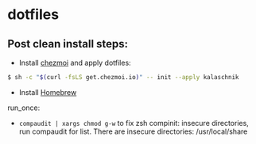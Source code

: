 # dotfiles

## Post clean install steps:

- Install [chezmoi](https://www.chezmoi.io) and apply dotfiles:

```bash
$ sh -c "$(curl -fsLS get.chezmoi.io)" -- init --apply kalaschnik
```

- Install [Homebrew](https://brew.sh)

run_once:

- `compaudit | xargs chmod g-w` to fix zsh compinit: insecure directories, run compaudit for list.
  There are insecure directories:
  /usr/local/share
